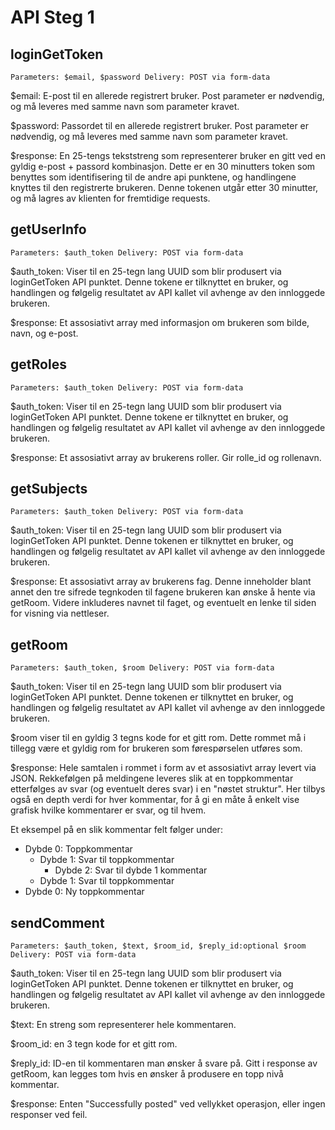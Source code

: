 # API Steg 1

## loginGetToken
    Parameters: $email, $password Delivery: POST via form-data
$email: E-post til en allerede registrert bruker. Post parameter er nødvendig,
og må leveres med samme navn som parameter kravet.

$password: Passordet til en allerede registrert bruker. Post parameter er nødvendig,
og må leveres med samme navn som parameter kravet.

$response: En 25-tengs tekststreng som representerer bruker en gitt ved en gyldig e-post + passord kombinasjon.
Dette er en 30 minutters token som benyttes som identifisering til
de andre api punktene, og handlingene knyttes til den registrerte brukeren.
Denne tokenen utgår etter 30 minutter, og må lagres av klienten for
fremtidige requests.

## getUserInfo
    Parameters: $auth_token Delivery: POST via form-data
$auth_token: Viser til en 25-tegn lang UUID som blir produsert via
loginGetToken API punktet. Denne tokene er tilknyttet en bruker,
og handlingen og følgelig resultatet av API kallet vil avhenge
av den innloggede brukeren.

$response: Et assosiativt array med informasjon om brukeren som bilde, navn, og e-post.

## getRoles
    Parameters: $auth_token Delivery: POST via form-data
$auth_token: Viser til en 25-tegn lang UUID som blir produsert via
loginGetToken API punktet. Denne tokene er tilknyttet en bruker,
og handlingen og følgelig resultatet av API kallet vil avhenge
av den innloggede brukeren.

$response: Et assosiativt array av brukerens roller. Gir rolle_id
og rollenavn.

## getSubjects
    Parameters: $auth_token Delivery: POST via form-data
$auth_token: Viser til en 25-tegn lang UUID som blir produsert via
loginGetToken API punktet. Denne tokenen er tilknyttet en bruker,
og handlingen og følgelig resultatet av API kallet vil avhenge
av den innloggede brukeren.

$response: Et assosiativt array av brukerens fag. Denne inneholder blant annet den
tre sifrede tegnkoden til fagene brukeren kan ønske å hente via getRoom. Videre inkluderes
navnet til faget, og eventuelt en lenke til siden for visning via nettleser.

## getRoom
    Parameters: $auth_token, $room Delivery: POST via form-data
$auth_token: Viser til en 25-tegn lang UUID som blir produsert via
loginGetToken API punktet. Denne tokenen er tilknyttet en bruker,
og handlingen og følgelig resultatet av API kallet vil avhenge
av den innloggede brukeren.

$room viser til en gyldig 3 tegns kode for et gitt rom. Dette
rommet må i tillegg være et gyldig rom for brukeren som førespørselen
utføres som.

$response: Hele samtalen i rommet i form av et assosiativt array levert via
JSON. Rekkefølgen på meldingene leveres slik at en toppkommentar
etterfølges av svar (og eventuelt deres svar) i en "nøstet struktur".
Her tilbys også en depth verdi for hver kommentar, for å gi en måte
å enkelt vise grafisk hvilke kommentarer er svar, og til hvem.

Et eksempel på en slik kommentar felt følger under:

+ Dybde 0: Toppkommentar
  + Dybde 1: Svar til toppkommentar
    + Dybde 2: Svar til dybde 1 kommentar
  + Dybde 1: Svar til toppkommentar
+ Dybde 0: Ny toppkommentar

## sendComment
    Parameters: $auth_token, $text, $room_id, $reply_id:optional $room Delivery: POST via form-data
$auth_token: Viser til en 25-tegn lang UUID som blir produsert via
loginGetToken API punktet. Denne tokenen er tilknyttet en bruker,
og handlingen og følgelig resultatet av API kallet vil avhenge
av den innloggede brukeren.

$text: En streng som representerer hele kommentaren.

$room_id: en 3 tegn kode for et gitt rom. 

$reply_id: ID-en til kommentaren man ønsker å svare på. Gitt i response
av getRoom, kan legges tom hvis en ønsker å produsere en topp nivå 
kommentar.

$response: Enten "Successfully posted" ved vellykket operasjon, eller
ingen responser ved feil.

